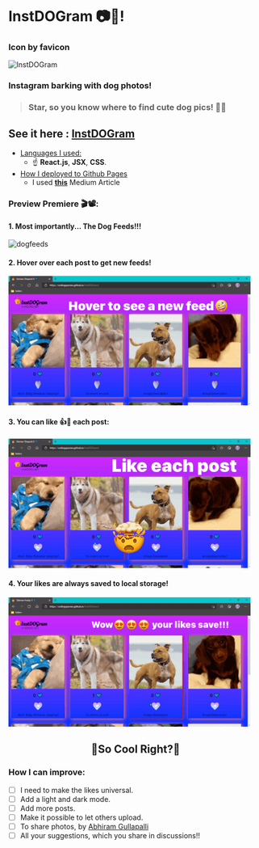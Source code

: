 # InstDOGram 📷🐶!

### Icon by favicon

<img src="https://socialify.git.ci/CodingSpecies/InstDOGram/image?description=1&font=KoHo&forks=1&issues=1&language=1&owner=1&pulls=1&stargazers=1&theme=Dark" alt="InstDOGram" width="1000" height="280" />

### Instagram barking with dog photos!

> ### Star, so you know where to find cute dog pics! 🌟🤩

## See it here : [InstDOGram](https://codingspecies.github.io/InstDOGram/)

- <ins>Languages I used: </ins>
    - ☝ **React.js**, **JSX**, **CSS**.
- <ins>How I deployed to Github Pages </ins>
    - I used **[this](https://medium.com/mobile-web-dev/how-to-build-and-deploy-a-react-app-to-github-pages-in-less-than-5-minutes-d6c4ffd30f14)** Medium Article 

### Preview Premiere 🎬📽:

#### 1. Most importantly... The Dog Feeds!!!

![dogfeeds](./Preview/dogfeeds.gif)

#### 2. Hover over each post to get new feeds!

![hover feeds](./Preview/hoveroverit.gif)

#### 3. You can like 👍💙 each post:

![like posts](./Preview/likepost.gif)

#### 4. Your likes are always saved to local storage!

![save likes](./Preview/savelike.gif)

<h2 align="center"> 🐶So Cool Right?🐶

### How I can improve:

- [ ] I need to make the likes universal.
- [ ] Add a light and dark mode.
- [ ] Add more posts.
- [ ] Make it possible to let others upload.
- [ ] To share photos, by [Abhiram Gullapalli](https://github.com/gullapalli9482)
- [ ] All your suggestions, which you share in discussions!!
